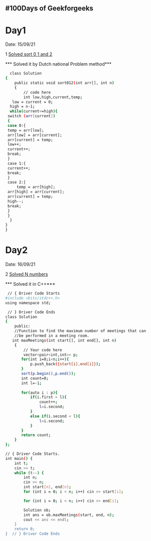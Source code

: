 
## #100Days of Geekforgeeks

#  Day1

Date: 15/09/21

1 [Solved sort 0 1 and 2 ](https://practice.geeksforgeeks.org/problems/sort-an-array-of-0s-1s-and-2s4231/1)

*** Solved it by Dutch national Problem method***
```bash 
  class Solution
{
    public static void sort012(int arr[], int n)
    {
        // code here 
        int low,high,current,temp;
   low = current = 0;
  high = n-1;
  while(current<=high){
 switch (arr[current]) 
 { 
 case 0:{
 temp = arr[low];
 arr[low] = arr[current];
 arr[current] = temp;
 low++;
 current++;
 break;
 }
 case 1:{
 current++;
 break;
 }
 case 2:{
     temp = arr[high];
 arr[high] = arr[current];
 arr[current] = temp;
 high--;
 break;
 }
 }
  }
}
}
```

#  Day2

Date: 16/09/21

2 [Solved N numbers  ](https://practice.geeksforgeeks.org/problems/n-meetings-in-one-room-1587115620/1#)

*** Solved it in C++***
```bash 
 // { Driver Code Starts
#include <bits/stdc++.h>
using namespace std;

 // } Driver Code Ends
class Solution
{
    public:
    //Function to find the maximum number of meetings that can
    //be performed in a meeting room.
   int maxMeetings(int start[], int end[], int n)
    {
        // Your code here
        vector<pair<int,int>> p;
       for(int i=0;i<n;i++){
           p.push_back({start[i],end[i]});
       }
       sort(p.begin(),p.end());
       int count=0;
       int l=-1;
       
       for(auto i : p){
           if(i.first > l){
               count++;
               l=i.second;
           }
           else if(i.second < l){
               l=i.second;
           }
       }
       return count;
    }
};

// { Driver Code Starts.
int main() {
    int t;
    cin >> t;
    while (t--) {
        int n;
        cin >> n;
        int start[n], end[n];
        for (int i = 0; i < n; i++) cin >> start[i];

        for (int i = 0; i < n; i++) cin >> end[i];

        Solution ob;
        int ans = ob.maxMeetings(start, end, n);
        cout << ans << endl;
    }
    return 0;
}  // } Driver Code Ends
```
